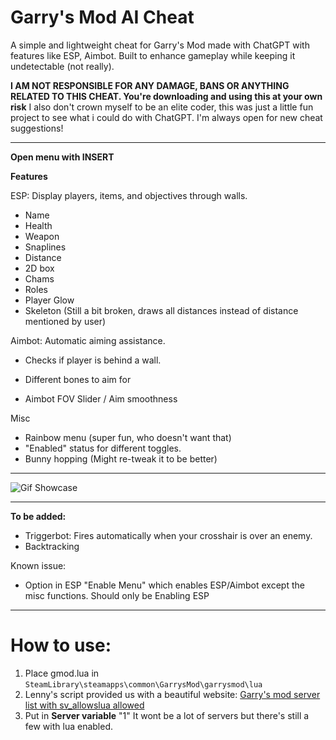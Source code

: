 # Garry's Mod AI Cheat
A simple and lightweight cheat for Garry's Mod made with ChatGPT with features like ESP, Aimbot. Built to enhance gameplay while keeping it undetectable (not really).

 **I AM NOT RESPONSIBLE FOR ANY DAMAGE, BANS OR ANYTHING RELATED TO THIS CHEAT. You're downloading and using this at your own risk** 
 I also don't crown myself to be an elite coder, this was just a little fun project to see what i could do with ChatGPT. I'm always open for new cheat suggestions!

---

**Open menu with INSERT**

**Features**

<summary>ESP: Display players, items, and objectives through walls.</summary>

- Name 
- Health
- Weapon
- Snaplines
- Distance
- 2D box
- Chams
- Roles
- Player Glow
- Skeleton (Still a bit broken, draws all distances instead of distance mentioned by user)




<summary>Aimbot: Automatic aiming assistance.</summary>
  
- Checks if player is behind a wall.

- Different bones to aim for

- Aimbot FOV Slider / Aim smoothness



<summary>Misc</summary>

- Rainbow menu (super fun, who doesn't want that)
- "Enabled" status for different toggles.
- Bunny hopping (Might re-tweak it to be better)
---


![Gif Showcase](https://github.com/RIPP3R1337/Gmod-ChatGPT-Cheat/blob/main/showcase.gif)

---


**To be added:**

- Triggerbot: Fires automatically when your crosshair is over an enemy.
- Backtracking

<summary>Known issue:</summary>

- Option in ESP "Enable Menu" which enables ESP/Aimbot except the misc functions. Should only be Enabling ESP

---

# How to use:

1. Place gmod.lua in `SteamLibrary\steamapps\common\GarrysMod\garrysmod\lua`
2. Lenny's script provided us with a beautiful website: [Garry's mod server list with sv_allowslua allowed](https://www.gametracker.com/search/garrysmod/?search_by=server_variable&search_by2=sv_allowcslua&query=&loc=_all&sort=&order=) 
3. Put in **Server variable** "1" It wont be a lot of servers but there's still a few with lua enabled.



